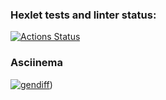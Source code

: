 ### Hexlet tests and linter status:
[![Actions Status](https://github.com/SeleznevaMarina/python-project-lvl2/workflows/hexlet-check/badge.svg)](https://github.com/SeleznevaMarina/python-project-lvl2/actions)
### Asciinema
[![gendiff](https://asciinema.org/a/ArYFVaMjsxfEFdXM6Y3oThGHD.svg)](https://asciinema.org/a/ArYFVaMjsxfEFdXM6Y3oThGHD?autoplay=1))
